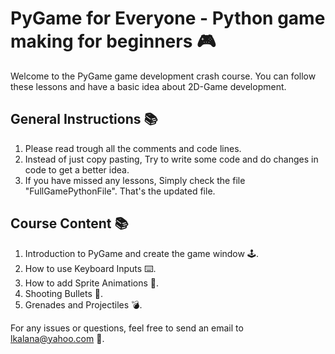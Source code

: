 # PyGame for Everyone - Python game making for beginners 🎮

Welcome to the PyGame game development crash course. You can follow these lessons and have a basic idea about 2D-Game development.
## General Instructions 📚
1. Please read trough all the comments and code lines.
2. Instead of just copy pasting, Try to write some code and do changes in code to get a better idea.
3. If you have missed any lessons, Simply check the file "FullGamePythonFile". That's the updated file.
## Course Content 📚

1. Introduction to PyGame and create the game window 🕹️.
2. How to use Keyboard Inputs ⌨️.
3. How to add Sprite Animations 🚀.
4. Shooting Bullets 🔫.
5. Grenades and Projectiles 💣.

For any issues or questions, feel free to send an email to lkalana@yahoo.com 📧.

